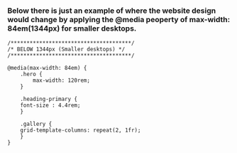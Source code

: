 ### Below there is just an example of where the website design would change by applying the @media peoperty of max-width: 84em(1344px) for smaller desktops.

```
/**************************************/
/* BELOW 1344px (Smaller desktops) */
/**************************************/

@media(max-width: 84em) {
    .hero {
        max-width: 120rem;
    }

    .heading-primary {
    font-size : 4.4rem;
    }

    .gallery {
    grid-template-columns: repeat(2, 1fr);
    }
}
```